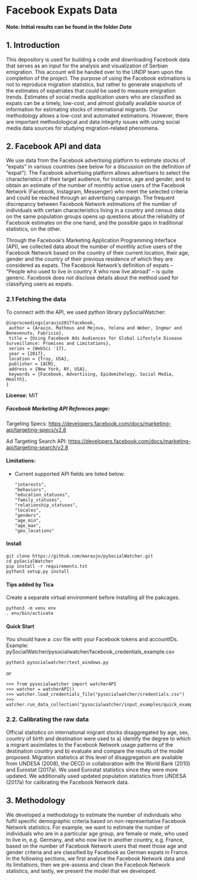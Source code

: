 # Facebook Expats Data

#### Note: Initial results can be found in the folder *Data*
## 1. Introduction
This depository is used for building a code and downloading Facebook data that serves as an input for the analysis and visualization of Serbian emigration. This account will be handed over to the UNDP team upon the completion of the project. The purpose of using the Facebook estimations is not to reproduce migration statistics, but rather to generate snapshots of the estimates of expatriates that could be used to measure emigration trends. Estimates of social media application users who are classified as expats can be a timely, low-cost, and almost globally available source of information for estimating stocks of international migrants. Our methodology allows a low-cost and automated estimations. However, there are important methodological and data integrity issues with using social media data sources for studying migration-related phenomena. 

## 2. Facebook API and data

We use data from the Facebook advertising platform to estimate stocks of “expats” in various countries (see below for a discussion on the definition of “expat”). The Facebook
advertising platform allows advertisers to select the characteristics of their target audience, for instance, age and gender, and to obtain an estimate of the number of monthly active users of the Facebook Network (Facebook, Instagram, Messenger) who meet the selected criteria and could be reached through an advertising campaign. The frequent discrepancy between Facebook Network estimations of the number of individuals with certain characteristics living in a country and census data on the same population groups opens up questions about the reliability of Facebook estimates on the one hand, and the possible gaps in traditional statistics, on the other.

Through the Facebook’s Marketing Application Programming Interface (API), we collected data about the number of monthly active users of the Facebook Network based on the
country of their current location, their age, gender and the country of their previous residence of which they are considered as expats. The Facebook Network’s definition of expats – “People who used to live in country X who now live abroad” – is quite generic. Facebook does not disclose details about the method used for classifying users as expats.

### 2.1 Fetching the data

To connect with the API, we used python library pySocialWatcher:

```
@inproceedings{araujo2017facebook,
 author = {Araujo, Matheus and Mejova, Yelena and Weber, Ingmar and Benevenuto, Fabricio},
 title = {Using Facebook Ads Audiences for Global Lifestyle Disease Surveillance: Promises and Limitations},
 series = {WebSci '17},
 year = {2017},
 location = {Troy, USA},
 publisher = {ACM},
 address = {New York, NY, USA},
 keywords = {Facebook, Advertising, Epidemihology, Social Media, Health},
} 
```
**License:** MIT


##### Facebook Marketing API Refereces page:
Targeting Specs: https://developers.facebook.com/docs/marketing-api/targeting-specs/v2.8

Ad Targeting Search API: https://developers.facebook.com/docs/marketing-api/targeting-search/v2.8

#### Limitations:
* Current supported API fields are listed below:
    ```
    "interests",
    "behaviors",
    "education_statuses",
    "family_statuses",
    "relationship_statuses",
    "locales",
    "genders",
    "age_min",
    "age_max",
    "geo_locations"
    ```

#### Install
    git clone https://github.com/maraujo/pySocialWatcher.git
    cd pySocialWatcher
    pip install -r requirements.txt
    python3 setup.py install
    
#### Tips added by Tica
Create a separate virtual environment before installing all the pakcages.
    
    python3 -m venv env
    . env/bin/activate

#### Quick Start
You should have a .csv file with your Facebook tokens and accountIDs.
Example: pySocialWatcher/pysocialwatcher/facebook_credentials_example.csv
  
    python3 pysocialwatcher/test_windows.py

or

    >>> from pysocialwatcher import watcherAPI 
    >>> watcher = watcherAPI() 
    >>> watcher.load_credentials_file("pysocialwatcher/credentials.csv")
    >>> watcher.run_data_collection("pysocialwatcher/input_examples/quick_example.json")


### 2.2. Calibrating the raw data

Official statistics on international migrant stocks disaggregated by age, sex, country of birth and destination were used to a) identify the degree to which a migrant assimilates to the Facebook Network usage patterns of the destination country and b) evaluate and compare the results of the model proposed. Migration statistics at this level of disaggregation are available from UNDESA (2008), the OECD in collaboration with the World Bank (2010) and Eurostat (2017a). We used Eurostat statistics since they were more
updated. We additionally used updated population statistics from UNDESA (2017a) for calibrating the Facebook Network data.

## 3. Methodology

We developed a methodology to estimate the number of individuals who fulfil specific demographic criteria based on non-representative Facebook Network statistics. For example, we want to estimate the number of individuals who are in a particular age group, are female or male, who used to live in, e.g. Germany, and who now live in another country,
e.g. France, based on the number of Facebook Network users that meet those age and gender criteria and are classified by Facebook as German expats in France. In the following
sections, we first analyse the Facebook Network data and its limitations, then we pre-assess and clean the Facebook Network statistics, and lastly, we present the model that
we developed.
